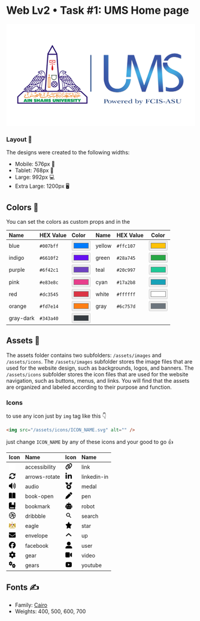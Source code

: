 # Web Lv2 • Task #1: UMS Home page

 <img src="./public/assets/images/ums.png" alt="ums logo"/>

### Layout 📐

The designs were created to the following widths:

- Mobile: 576px 📱
- Tablet: 768px 📱
- Large: 992px 💻
- Extra Large: 1200px 🖥

## Colors 🎨

You can set the colors as custom props and in the

| Name      | HEX Value | Color                                           | Name   | HEX Value | Color                                           |
| :-------- | :-------- | :---------------------------------------------- | :----- | --------- | ----------------------------------------------- |
| blue      | `#007bff` | <input type="color" value="#007bff" disabled /> | yellow | `#ffc107` | <input type="color" value="#ffc107" disabled /> |
| indigo    | `#6610f2` | <input type="color" value="#6610f2" disabled /> | green  | `#28a745` | <input type="color" value="#28a745" disabled /> |
| purple    | `#6f42c1` | <input type="color" value="#6f42c1" disabled /> | teal   | `#20c997` | <input type="color" value="#20c997" disabled /> |
| pink      | `#e83e8c` | <input type="color" value="#e83e8c" disabled /> | cyan   | `#17a2b8` | <input type="color" value="#17a2b8" disabled /> |
| red       | `#dc3545` | <input type="color" value="#dc3545" disabled /> | white  | `#ffffff` | <input type="color" value="#ffffff" disabled /> |
| orange    | `#fd7e14` | <input type="color" value="#fd7e14" disabled /> | gray   | `#6c757d` | <input type="color" value="#6c757d" disabled /> |
| gray-dark | `#343a40` | <input type="color" value="#343a40" disabled /> |        |           |                                                 |

## Assets 📁

The assets folder contains two subfolders: `/assets/images` and `/assets/icons`. The `/assets/images` subfolder stores the image files that are used for the website design, such as backgrounds, logos, and banners. The `/assets/icons` subfolder stores the icon files that are used for the website navigation, such as buttons, menus, and links. You will find that the assets are organized and labeled according to their purpose and function.

### Icons

to use any icon just by `img` tag like this 👇

```html
<img src="/assets/icons/ICON_NAME.svg" alt="" />
```

just change `ICON_NAME` by any of these icons and your good to go 👍

| Icon                                                                                | Name          | Icon                                                                              | Name        |
| :---------------------------------------------------------------------------------- | :------------ | :-------------------------------------------------------------------------------- | :---------- |
| <img src="./public/assets/icons/accessibility.svg" alt="" width="18" height="18" /> | accessibility | <img src="./public/assets/icons/link.svg" alt="" width="18" height="18" />        | link        |
| <img src="./public/assets/icons/arrows-rotate.svg" alt="" width="18" height="18" /> | arrows-rotate | <img src="./public/assets/icons/linkedin-in.svg" alt="" width="18" height="18" /> | linkedin-in |
| <img src="./public/assets/icons/audio.svg" alt="" width="18" height="18" />         | audio         | <img src="./public/assets/icons/medal.svg" alt="" width="18" height="18" />       | medal       |
| <img src="./public/assets/icons/book-open.svg" alt="" width="18" height="18" />     | book-open     | <img src="./public/assets/icons/pen.svg" alt="" width="18" height="18" />         | pen         |
| <img src="./public/assets/icons/bookmark.svg" alt="" width="18" height="18" />      | bookmark      | <img src="./public/assets/icons/robot.svg" alt="" width="18" height="18" />       | robot       |
| <img src="./public/assets/icons/dribbble.svg" alt="" width="18" height="18" />      | dribbble      | <img src="./public/assets/icons/search.svg" alt="" width="18" height="18" />      | search      |
| <img src="./public/assets/icons/eagle.svg" alt="" width="18" height="18" />         | eagle         | <img src="./public/assets/icons/star.svg" alt="" width="18" height="18" />        | star        |
| <img src="./public/assets/icons/envelope.svg" alt="" width="18" height="18" />      | envelope      | <img src="./public/assets/icons/up.svg" alt="" width="18" height="18" />          | up          |
| <img src="./public/assets/icons/facebook.svg" alt="" width="18" height="18" />      | facebook      | <img src="./public/assets/icons/user.svg" alt="" width="18" height="18" />        | user        |
| <img src="./public/assets/icons/gear.svg" alt="" width="18" height="18" />          | gear          | <img src="./public/assets/icons/video.svg" alt="" width="18" height="18" />       | video       |
| <img src="./public/assets/icons/gears.svg" alt="" width="18" height="18" />         | gears         | <img src="./public/assets/icons/youtube.svg" alt="" width="18" height="18" />     | youtube     |

## Fonts ✍

- Family: [Cairo](https://fonts.google.com/specimen/Cairo)
- Weights: 400, 500, 600, 700
